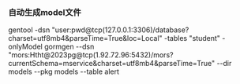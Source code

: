 ### 自动生成model文件
gentool -dsn "user:pwd@tcp(127.0.0.1:3306)/database?charset=utf8mb4&parseTime=True&loc=Local" -tables "student"  -onlyModel
gormgen --dsn "mors:Htht@2023pg@tcp(1.92.72.96:5432)/mors?currentSchema=mservice&charset=utf8mb4&parseTime=True" --dir models --pkg models --table alert
